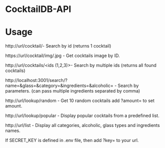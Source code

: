 # CocktailDB-API

# Usage
http://url/cocktail/<id>- Search by id (returns 1 cocktail)

https://url/cocktail/img/<id>.jpg - Get cocktails image by ID.

http://url/cocktails/<ids (1,2,3)>- Search by multiple ids (returns all found cocktails)



http://localhost:3001/search/?name=<name>&glass=<glass>&category=<category>&ingredients=<ingredients>&alcoholic=<alcoholic> - Search by parameters. (can pass multiple ingredients separated by comma)



http://url/lookup/random - Get 10 random cocktails add ?amount=<amount> to set amount.

http://url/lookup/popular - Display popular cocktails from a predefined list.


http://url/list - Display all categories, alcoholic, glass types and ingredients names.



If SECRET_KEY is defined in .env file, then add ?key=<key> to your url.